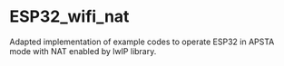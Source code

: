 # ESP32_wifi_nat
Adapted implementation of example codes to operate ESP32 in APSTA mode with NAT enabled by lwIP library.
